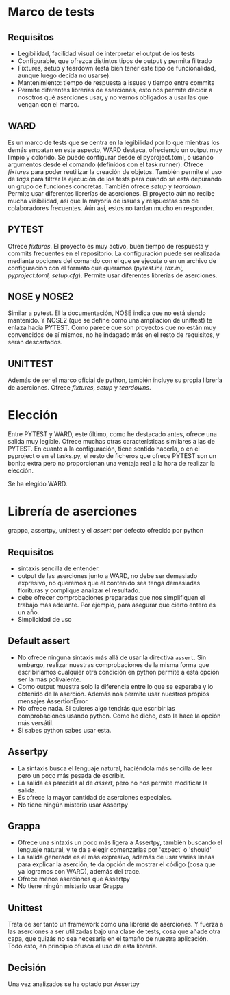 # Marco de tests

## Requisitos
- Legibilidad, facilidad visual de interpretar el output de los tests
- Configurable, que ofrezca distintos tipos de output y permita filtrado
- Fixtures, setup y teardown (está bien tener este tipo de funcionalidad, aunque luego decida no usarse).
- Mantenimiento: tiempo de respuesta a issues y tiempo entre commits
- Permite diferentes librerías de aserciones, esto nos permite decidir a nosotros qué aserciones usar, y no vernos obligados a usar las que vengan con el marco.

## WARD
Es un marco de tests que se centra en la legibilidad por lo que mientras los demás empatan en este aspecto, WARD destaca, ofreciendo un output muy limpio y colorido. Se puede configurar desde el pyproject.toml, o usando argumentos desde el comando (definidos con el task runner). Ofrece _fixtures_ para poder reutilizar la creación de objetos. También permite el uso de _tags_ para filtrar la ejecución de los tests para cuando se está depurando un grupo de funciones concretas. También ofrece _setup_ y _teardown_.
Permite usar diferentes librerías de aserciones.
El proyecto aún no recibe mucha visibilidad, así que la mayoría de issues y respuestas son de colaboradores frecuentes. Aún así, estos no tardan mucho en responder.

## PYTEST
Ofrece _fixtures_.
El proyecto es muy activo, buen tiempo de respuesta y commits frecuentes en el repositorio.
La configuración puede ser realizada mediante opciones del comando con el que se ejecute o en un archivo de configuración con el formato que queramos (_pytest.ini, tox.ini, pyproject.toml, setup.cfg_).
Permite usar diferentes librerías de aserciones.

## NOSE y NOSE2
Similar a pytest. El la documentación, NOSE indica que no está siendo mantenido. Y NOSE2 (que se define como una ampliación de unittest) te enlaza hacia PYTEST. Como parece que son proyectos que no están muy convencidos de sí mismos, no he indagado más en el resto de requisitos, y serán descartados.

## UNITTEST
Además de ser el marco oficial de python, también incluye su propia librería de aserciones. Ofrece _fixtures_, _setup_ y _teardowns_.

# Elección
Entre PYTEST y WARD, este último, como he destacado antes, ofrece una salida muy legible. Ofrece muchas otras características similares a las de PYTEST. En cuanto a la configuración, tiene sentido hacerla, o en el pyproject o en el tasks.py, el resto de ficheros que ofrece PYTEST son un bonito extra pero no proporcionan una ventaja real a la hora de realizar la elección.

Se ha elegido WARD.

# Librería de aserciones
grappa, assertpy, unittest y el _assert_ por defecto ofrecido por python

## Requisitos
- sintaxis sencilla de entender.
- output de las aserciones junto a WARD, no debe ser demasiado expresivo, no queremos que el contenido sea tenga demasiadas florituras y complique analizar el resultado.
- debe ofrecer comprobaciones preparadas que nos simplifiquen el trabajo más adelante. Por ejemplo, para asegurar que cierto entero es un año.
- Simplicidad de uso

## Default assert
- No ofrece ninguna sintaxis más allá de usar la directiva `assert`. Sin embargo, realizar nuestras comprobaciones de la misma forma que escribiríamos cualquier otra condición en python permite a esta opción ser la más polivalente.
- Como output muestra solo la diferencia entre lo que se esperaba y lo obtenido de la aserción. Además nos permite usar nuestros propios mensajes AssertionError.
- No ofrece nada. Si quieres algo tendrás que escribir las comprobaciones usando python. Como he dicho, esto la hace la opción más versátil.
- Si sabes python sabes usar esta.

## Assertpy
- La sintaxis busca el lenguaje natural, haciéndola más sencilla de leer pero un poco más pesada de escribir.
- La salida es parecida al de _assert_, pero no nos permite modificar la salida. 
- Es ofrece la mayor cantidad de aserciones especiales.
- No tiene ningún misterio usar Assertpy

## Grappa
- Ofrece una sintaxis un poco más ligera a Assertpy, también buscando el lenguaje natural, y te da a elegir comenzarlas por 'expect' o 'should'
- La salida generada es el más expresivo, además de usar varias líneas para explicar la aserción, te da opción de mostrar el código (cosa que ya logramos con WARD), además del trace.
- Ofrece menos aserciones que Assertpy
- No tiene ningún misterio usar Grappa

## Unittest
Trata de ser tanto un framework como una librería de aserciones. Y fuerza a las aserciones a ser utilizadas bajo una clase de tests, cosa que añade otra capa, que quizás no sea necesaria en el tamaño de nuestra aplicación. Todo esto, en principio ofusca el uso de esta librería.


## Decisión
Una vez analizados se ha optado por Assertpy
